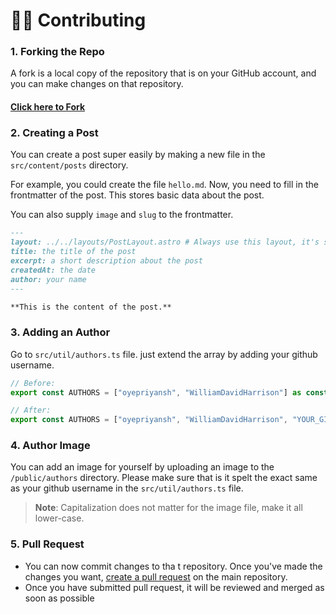 # 👨‍💻 Contributing

### 1. Forking the Repo
A fork is a local copy of the repository that is on your GitHub account, and you can make changes on that repository.
#### [Click here to Fork](https://github.com/oyepriyansh/DevTweet/fork)

### 2. Creating a Post
You can create a post super easily by making a new file in the `src/content/posts` directory.

For example, you could create the file `hello.md`. Now, you need to fill in the frontmatter of the post. This stores basic data about the post.

You can also supply `image` and `slug` to the frontmatter.

```md
---
layout: ../../layouts/PostLayout.astro # Always use this layout, it's so the post gets properly styled
title: the title of the post
excerpt: a short description about the post
createdAt: the date
author: your name
---

**This is the content of the post.**
```

### 3. Adding an Author

Go to  `src/util/authors.ts` file. just extend the array by adding your github username.

```ts
// Before:
export const AUTHORS = ["oyepriyansh", "WilliamDavidHarrison"] as const;

// After:
export const AUTHORS = ["oyepriyansh", "WilliamDavidHarrison", "YOUR_GITHUB_USERNAME"] as const;
```

### 4. Author Image

You can add an image for yourself by uploading an image to the `/public/authors` directory. Please make sure that is it spelt the exact same as your github username in the `src/util/authors.ts` file.

> **Note**:  Capitalization does not matter for the image file, make it all lower-case.

### 5. Pull Request
- You can now commit changes to tha t repository. Once you've made the changes you want, [create a pull request](https://github.com/oyepriyansh/DevTweet/pulls) on the main repository.
- Once you have submitted pull request, it will be reviewed and merged as soon as possible
